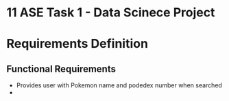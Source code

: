 # 11 ASE Task 1 - Data Scinece Project

# Requirements Definition
## Functional Requirements
* Provides user with Pokemon name and podedex number when searched
*
